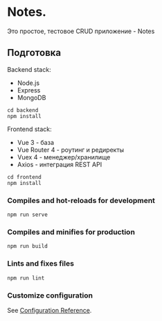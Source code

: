 # Notes.

Это простое, тестовое CRUD приложение - Notes

## Подготовка

Backend stack:
* Node.js
* Express
* MongoDB
```
cd backend
npm install
```

Frontend stack:
* Vue 3 - база
* Vue Router 4 - роутинг и редиректы
* Vuex 4 - менеджер/хранилище
* Axios - интеграция REST API
```
cd frontend
npm install
```

### Compiles and hot-reloads for development
```
npm run serve
```

### Compiles and minifies for production
```
npm run build
```

### Lints and fixes files
```
npm run lint
```

### Customize configuration
See [Configuration Reference](https://cli.vuejs.org/config/).
